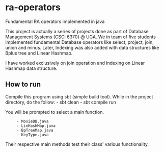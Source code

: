 # ra-operators
Fundamental RA operators implemented in java

This project is actually a series of projects done as part of Database Management Systems (CSCI 6370) @ UGA. We in team of 
five students implemented fundamental Database operators like select, project, join, union and minus. Later, Indexing was also
added with data structures like Bplus tree and Linear Hashmap. 

I have worked exclusively on join operation and indexing on Linear Hashmap data structure.

## How to run
Compile this program using sbt (simple build tool). While in the project directory, do the follow:
     - sbt clean
	   - sbt compile run
	    
You will be prompted to select a main function. 
	    	  
		 - MovieDB.java
		 - LinHashMap.java
		 - BpTreeMap.java
		 - KeyType.java

Their respective main methods test their class' various functionality.
